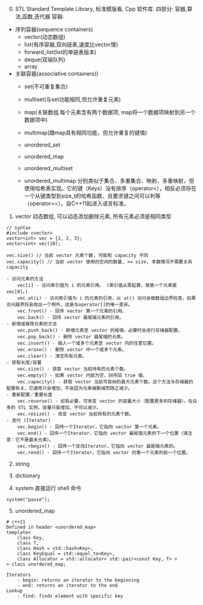 
0. STL
Standard Template Library, 标准模版看, Cpp 软件库.
四部分: 容器,算法,函数,迭代器
容器: 
- 序列容器(sequence containers)
    - vector(动态数组)
    - list(有序容器,双向链表,速度比vector慢)
    - forward_list(list的单链表版本)
    - deque(双端队列)
    - array
- 关联容器(associative containers))
    - set(不可重复集合)
    - multiset(与set功能相同,但允许重复元素)
    - map(关联数组,每个元素含有两个数据项, map将一个数据项映射到另一个数据项中)
    - multimap(跟map具有相同功能，但允许重复的键值)

    - unordered_set
    - unordered_map
    - unordered_multiset
    - unordered_multimap	分别类似于集合、多重集合、映射、多重映射，但使用哈希表实现。它的键（Keys）没有排序（operator<），相反必须存在一个从键类型到size_t的哈希函数、且要求键之间可以判等（operator==）。自C++11起进入语言标准。


1. vector
动态数组, 可以动态添加删除元素, 所有元素必须是相同类型
```
// syntax
#include <vector>
vector<int> vec = {1, 2, 3};
vector<int> vec(10);

vec.size() // 当前 vector 元素个数, 可能和 capacity 不同
vec.capacity() // 当前 vector 使用的空间的数量, >= size, 多数情况不需要关系 capacity

- 访问元素的方法
    vec[i] - 访问索引值为 i 的元素引用。 (索引值从零起算，故第一个元素是vec[0]。)
    vec.at(i) - 访问索引值为 i 的元素的引用，以 at() 访问会做数组边界检查，如果访问越界将会抛出一个例外，这是与operator[]的唯一差异。
    vec.front() - 回传 vector 第一个元素的引用。
    vec.back() - 回传 vector 最尾端元素的引用。
- 新增或移除元素的方法
    vec.push_back() - 新增元素至 vector 的尾端，必要时会进行存储器配置。
    vec.pop_back() - 删除 vector 最尾端的元素。
    vec.insert() - 插入一个或多个元素至 vector 内的任意位置。
    vec.erase() - 删除 vector 中一个或多个元素。
    vec.clear() - 清空所有元素。
- 获取长度/容量
    vec.size() - 获取 vector 当前持有的元素个数。
    vec.empty() - 如果 vector 内部为空，则传回 true 值。
    vec.capacity() - 获取 vector 当前可容纳的最大元素个数。这个方法与存储器的配置有关，它通常只会增加，不会因为元素被删减而随之减少。
- 重新配置／重置长度
    vec.reserve() - 如有必要，可改变 vector 的容量大小（配置更多的存储器）。在众多的 STL 实例，容量只能增加，不可以减少。
    vec.resize() - 改变 vector 当前持有的元素个数。
- 迭代 (Iterator)
    vec.begin() - 回传一个Iterator，它指向 vector 第一个元素。
    vec.end() - 回传一个Iterator，它指向 vector 最尾端元素的下一个位置（请注意：它不是最末元素）。
    vec.rbegin() - 回传一个反向Iterator，它指向 vector 最尾端元素的。
    vec.rend() - 回传一个Iterator，它指向 vector 的第一个元素的前一个位置。
```

2. string


3. dictionary


4. system
直接运行 shell 命令
```
system("pause");
```

5. unordered_map
```
# c++11
Defined in header <unordered_map>
template<
    class Key,
    class T,
    class Hash = std::hash<Key>,
    class KeyEqual = std::equal_to<Key>,
    class Allocator = std::allocator< std::pair<const Key, T> >
> class unordered_map;

Iterators
    - begin: returns an iterator to the beginning
    - end: returns an iterator to the end
Lookup
    - find: finds element with specific key

```